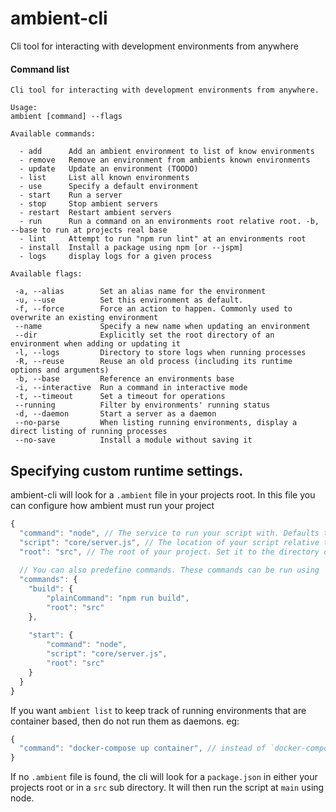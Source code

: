 # ambient-cli

Cli tool for interacting with development environments from anywhere

#### Command list

```
Cli tool for interacting with development environments from anywhere.

Usage:
ambient [command] --flags

Available commands:

  - add      Add an ambient environment to list of know environments
  - remove   Remove an environment from ambients known environments
  - update   Update an environment (TOODO)
  - list     List all known environments
  - use      Specify a default environment
  - start    Run a server
  - stop     Stop ambient servers
  - restart  Restart ambient servers
  - run      Run a command on an environments root relative root. -b, --base to run at projects real base
  - lint     Attempt to run "npm run lint" at an environments root
  - install  Install a package using npm [or --jspm]
  - logs     display logs for a given process

Available flags:

 -a, --alias        Set an alias name for the environment
 -u, --use          Set this environment as default.
 -f, --force        Force an action to happen. Commonly used to overwrite an existing environment
 --name             Specify a new name when updating an environment
 --dir              Explicitly set the root directory of an environment when adding or updating it
 -l, --logs         Directory to store logs when running processes
 -R, --reuse        Reuse an old process (including its runtime options and arguments)
 -b, --base         Reference an environments base
 -i, --interactive  Run a command in interactive mode
 -t, --timeout      Set a timeout for operations
 --running          Filter by environments' running status
 -d, --daemon       Start a server as a daemon
 --no-parse         When listing running environments, display a direct listing of running processes
 --no-save          Install a module without saving it
```

## Specifying custom runtime settings.

ambient-cli will look for a `.ambient` file in your projects root. In this file you can configure how ambient must run your project

```javascript
{
  "command": "node", // The service to run your script with. Defaults to node
  "script": "core/server.js", // The location of your script relative to root
  "root": "src", // The root of your project. Set it to the directory of your node_modules if using node.
  
  // You can also predefine commands. These commands can be run using `ambient run build` or `ambient run start`
  "commands": {
    "build": {
        "plainCommand": "npm run build",
        "root": "src"
    },
    
    "start": {
        "command": "node",
        "script": "core/server.js",
        "root": "src"
    }
  }
}
```

If you want `ambient list` to keep track of running environments that are container based, then do not run them as daemons. eg:

```javascript
{
  "command": "docker-compose up container", // instead of `docker-compose up -d container`
}
```

If no `.ambient` file is found, the cli will look for a `package.json` in either your projects root or in a `src` sub directory. It will then run the script at `main` using node.